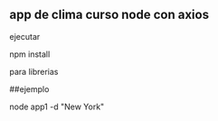 

## app de clima curso node con axios


ejecutar 

npm install 

para librerias


##ejemplo

node app1 -d "New York"